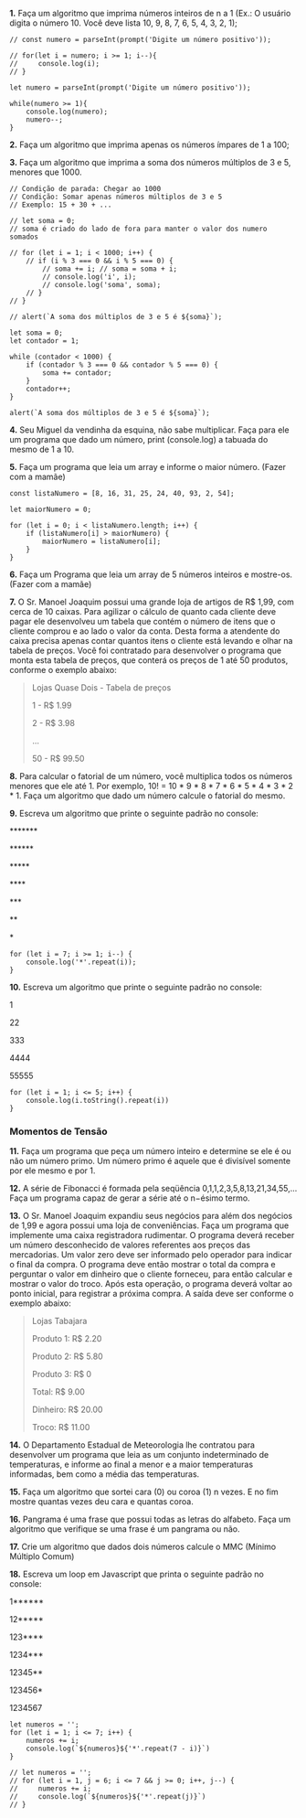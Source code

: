 **1.** Faça um algoritmo que imprima números inteiros de n a 1 (Ex.: O usuário digita o número 10. Você deve lista 10, 9, 8, 7, 6, 5, 4, 3, 2, 1);
```
// const numero = parseInt(prompt('Digite um número positivo'));

// for(let i = numero; i >= 1; i--){
//     console.log(i);
// }

let numero = parseInt(prompt('Digite um número positivo'));

while(numero >= 1){
    console.log(numero);
    numero--;
}
```

**2.** Faça um algoritmo que imprima apenas os números ímpares de 1 a 100;

**3.** Faça um algoritmo que imprima a soma dos números múltiplos de 3 e 5, menores que 1000.
```
// Condição de parada: Chegar ao 1000
// Condição: Somar apenas números múltiplos de 3 e 5
// Exemplo: 15 + 30 + ...

// let soma = 0;
// soma é criado do lado de fora para manter o valor dos numero somados

// for (let i = 1; i < 1000; i++) {     
    // if (i % 3 === 0 && i % 5 === 0) {
        // soma += i; // soma = soma + i;
        // console.log('i', i);
        // console.log('soma', soma);
    // }
// }

// alert(`A soma dos múltiplos de 3 e 5 é ${soma}`);

let soma = 0;
let contador = 1;

while (contador < 1000) {
    if (contador % 3 === 0 && contador % 5 === 0) {
        soma += contador;        
    }
    contador++;
}

alert(`A soma dos múltiplos de 3 e 5 é ${soma}`);
```

**4.** Seu Miguel da vendinha da esquina, não sabe multiplicar. Faça para ele um programa que dado um número, print (console.log) a tabuada do mesmo de 1 a 10.

**5.** Faça um programa que leia um array e informe o maior número. (Fazer com a mamãe)
```
const listaNumero = [8, 16, 31, 25, 24, 40, 93, 2, 54];

let maiorNumero = 0;

for (let i = 0; i < listaNumero.length; i++) {
    if (listaNumero[i] > maiorNumero) {
        maiorNumero = listaNumero[i];
    }
}
```

**6.** Faça um Programa que leia um array de 5 números inteiros e mostre-os. (Fazer com a mamãe)

**7.** O Sr. Manoel Joaquim possui uma grande loja de artigos de R$ 1,99, com cerca de 10 caixas. Para agilizar o cálculo de quanto cada cliente deve pagar ele desenvolveu um tabela que contém o número de itens que o cliente comprou e ao lado o valor da conta. Desta forma a atendente do caixa precisa apenas contar quantos itens o cliente está levando e olhar na tabela de preços. Você foi contratado para desenvolver o programa que monta esta tabela de preços, que conterá os preços de 1 até 50 produtos, conforme o exemplo abaixo:

> Lojas Quase Dois - Tabela de preços
>
>
>1 - R$ 1.99
>
>2 - R$ 3.98
>
>...
>
>50 - R$ 99.50

**8.** Para calcular o fatorial de um número, você multiplica todos os números menores que ele até 1. Por exemplo, 10! = 10 * 9 * 8 * 7 * 6 * 5 * 4 * 3 * 2 * 1. Faça um algoritmo que dado um número calcule o fatorial do mesmo.

**9.** Escreva um algoritmo que printe o seguinte padrão no console:

\*\*\*\*\*\*\*

\*\*\*\*\*\*

\*\*\*\*\*

\*\*\*\*

\*\*\*

\*\*

\*

```
for (let i = 7; i >= 1; i--) {
    console.log('*'.repeat(i));
}
```

**10.** Escreva um algoritmo que printe o seguinte padrão no console:

1

22

333

4444

55555

```
for (let i = 1; i <= 5; i++) {
    console.log(i.toString().repeat(i))
}
```

### Momentos de Tensão

**11.** Faça um programa que peça um número inteiro e determine se ele é ou não um número primo. Um número primo é aquele que é divisível somente por ele mesmo e por 1.

**12.** A série de Fibonacci é formada pela seqüência 0,1,1,2,3,5,8,13,21,34,55,... Faça um programa capaz de gerar a série até o n−ésimo termo.

**13.** O Sr. Manoel Joaquim expandiu seus negócios para além dos negócios de 1,99 e agora possui uma loja de conveniências. Faça um programa que implemente uma caixa registradora rudimentar. O programa deverá receber um número desconhecido de valores referentes aos preços das mercadorias. Um valor zero deve ser informado pelo operador para indicar o final da compra. O programa deve então mostrar o total da compra e perguntar o valor em dinheiro que o cliente forneceu, para então calcular e mostrar o valor do troco. Após esta operação, o programa deverá voltar ao ponto inicial, para registrar a próxima compra. A saída deve ser conforme o exemplo abaixo:

>Lojas Tabajara 
>
>Produto 1: R$ 2.20
>
>Produto 2: R$ 5.80
>
>Produto 3: R$ 0
>
>Total: R$ 9.00
>
>Dinheiro: R$ 20.00
>
>Troco: R$ 11.00

**14.** O Departamento Estadual de Meteorologia lhe contratou para desenvolver um programa que leia as um conjunto indeterminado de temperaturas, e informe ao final a menor e a maior temperaturas informadas, bem como a média das temperaturas.

**15.** Faça um algoritmo que sortei cara (0) ou coroa (1) n vezes. E no fim mostre quantas vezes deu cara e quantas coroa.

**16.** Pangrama é uma frase que possui todas as letras do alfabeto. Faça um algoritmo que verifique se uma frase é um pangrama ou não.

**17.** Crie um algoritmo que dados dois números calcule o MMC (Mínimo Múltiplo Comum)

**18.** Escreva um loop em Javascript que printa o seguinte padrão no console:

1******

12*****

123****

1234***

12345**

123456*

1234567

```
let numeros = '';
for (let i = 1; i <= 7; i++) {
    numeros += i;
    console.log(`${numeros}${'*'.repeat(7 - i)}`)
}

// let numeros = '';
// for (let i = 1, j = 6; i <= 7 && j >= 0; i++, j--) {
//     numeros += i;
//     console.log(`${numeros}${'*'.repeat(j)}`)
// }
```

